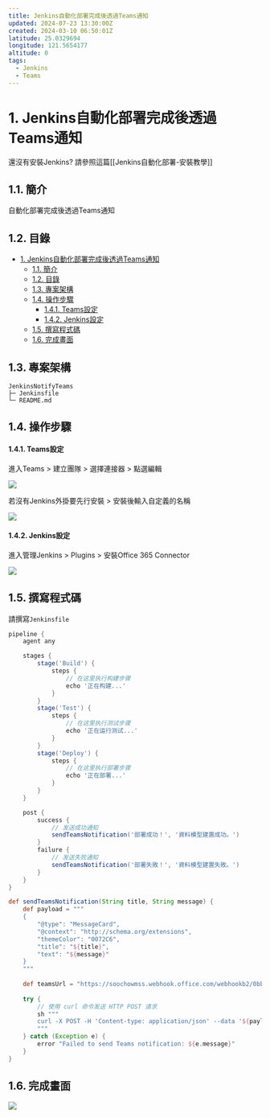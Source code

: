 ```yaml
---
title: Jenkins自動化部署完成後透過Teams通知
updated: 2024-07-23 13:30:00Z
created: 2024-03-10 06:50:01Z
latitude: 25.0329694
longitude: 121.5654177
altitude: 0
tags:
  - Jenkins
  - Teams
---
```


# 1. Jenkins自動化部署完成後透過Teams通知

還沒有安裝Jenkins? 請參照這篇[[Jenkins自動化部署-安裝教學]]
## 1.1. 簡介
自動化部署完成後透過Teams通知

## 1.2. 目錄

- [1. Jenkins自動化部署完成後透過Teams通知](#1-jenkins自動化部署完成後透過teams通知)
  - [1.1. 簡介](#11-簡介)
  - [1.2. 目錄](#12-目錄)
  - [1.3. 專案架構](#13-專案架構)
  - [1.4. 操作步驟](#14-操作步驟)
      - [1.4.1. Teams設定](#141-teams設定)
      - [1.4.2. Jenkins設定](#142-jenkins設定)
  - [1.5. 撰寫程式碼](#15-撰寫程式碼)
  - [1.6. 完成畫面](#16-完成畫面)


## 1.3. 專案架構

```
JenkinsNotifyTeams
├─ Jenkinsfile
└─ README.md

```

## 1.4. 操作步驟


#### 1.4.1. Teams設定


進入Teams > 建立團隊 > 選擇連接器 > 點選編輯

![](https://markweb.idv.tw/uploads/upload_c602f06b992b041521af2cc94522de52.png)


若沒有Jenkins外掛要先行安裝 > 安裝後輸入自定義的名稱

![](https://markweb.idv.tw/uploads/upload_a5f794b299088a842b1472a377e48334.png)

<!--more-->
#### 1.4.2. Jenkins設定

進入管理Jenkins > Plugins > 安裝Office 365 Connector

![](https://markweb.idv.tw/uploads/upload_544f2f596bbfe71240e6e4aee09490da.png)

## 1.5. 撰寫程式碼

請撰寫`Jenkinsfile`

```Groovy
pipeline {
    agent any

    stages {
        stage('Build') {
            steps {
                // 在这里执行构建步骤
                echo '正在构建...'
            }
        }
        stage('Test') {
            steps {
                // 在这里执行测试步骤
                echo '正在运行测试...'
            }
        }
        stage('Deploy') {
            steps {
                // 在这里执行部署步骤
                echo '正在部署...'
            }
        }
    }

    post {
        success {
            // 发送成功通知
            sendTeamsNotification('部署成功！', '資料模型建置成功。')
        }
        failure {
            // 发送失败通知
            sendTeamsNotification('部署失敗！', '資料模型建置失敗。')
        }
    }
}

def sendTeamsNotification(String title, String message) {
    def payload = """
    {
        "@type": "MessageCard",
        "@context": "http://schema.org/extensions",
        "themeColor": "0072C6",
        "title": "${title}",
        "text": "${message}"
    }
    """
    
    def teamsUrl = "https://soochowmss.webhook.office.com/webhookb2/0bb4d014-5911-4b50-96fe-51ff272b1d55@86254269-e4d3-4c53-bc98-640752566d31/JenkinsCI/89e1a04738bf41d495048cd05b055bd3/4a1e9562-c0bf-4023-9cd0-20be53af0226"
    
    try {
        // 使用 curl 命令发送 HTTP POST 请求
        sh """
        curl -X POST -H 'Content-type: application/json' --data '${payload}' ${teamsUrl}
        """
    } catch (Exception e) {
        error "Failed to send Teams notification: ${e.message}"
    }
}

```

## 1.6. 完成畫面


![](https://markweb.idv.tw/uploads/upload_69be34509d4cf385dc2cb938247874a2.png)